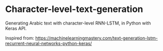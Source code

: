 # Character-level-text-generation
Generating Arabic text with character-level RNN-LSTM, in Python with Keras API.

Inspired from: https://machinelearningmastery.com/text-generation-lstm-recurrent-neural-networks-python-keras/
